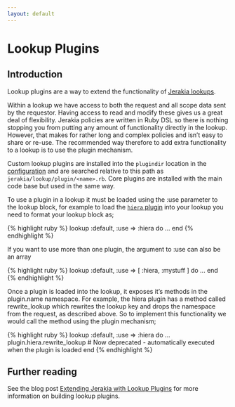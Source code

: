 ```yaml
---
layout: default
---
```



# Lookup Plugins

## Introduction

Lookup plugins are a way to extend the functionality of [Jerakia lookups](/lookups).

Within a lookup we have access to both the request and all scope data sent by the requestor. Having access to read and modify these gives us a great deal of flexibility. Jerakia policies are written in Ruby DSL so there is nothing stopping you from putting any amount of functionality directly in the lookup. However, that makes for rather long and complex policies and isn’t easy to share or re-use. The recommended way therefore to add extra functionality to a lookup is to use the plugin mechanism.

Custom lookup plugins are installed into the `plugindir` location in the [configuration](/basics/configure) and are searched relative to this path as `jerakia/lookup/plugin/<name>.rb`.  Core plugins are installed with the main code base but used in the same way.

To use a plugin in a lookup it must be loaded using the :use parameter to the lookup block, for example to load the [`hiera` plugin](/plugins/hiera) into your lookup you need to format your lookup block as;

{% highlight ruby %}
lookup :default, :use => :hiera do
  ...
end
{% endhighlight %}

If you want to use more than one plugin, the argument to :use can also be an array

{% highlight ruby %}
lookup :default, :use => [ :hiera, :mystuff ] do
  ...
end
{% endhighlight %}

Once a plugin is loaded into the lookup, it exposes it’s methods in the plugin.name namespace. For example, the hiera plugin has a method called rewrite_lookup which rewrites the lookup key and drops the namespace from the request, as described above. So to implement this functionality we would call the method using the plugin mechanism;

{% highlight ruby %}
lookup :default, :use => :hiera do
  ...
  plugin.hiera.rewrite_lookup # Now deprecated - automatically executed when the plugin is loaded
end
{% endhighlight %}

## Further reading

See the blog post [Extending Jerakia with Lookup Plugins](http://www.craigdunn.org/2015/09/extending-jerakia-with-lookup-plugins/) for more information on building lookup plugins.
